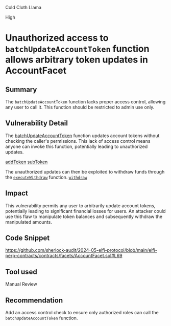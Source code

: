 Cold Cloth Llama

High

# Unauthorized access to `batchUpdateAccountToken` function allows arbitrary token updates in AccountFacet


## Summary
The `batchUpdateAccountToken` function lacks proper access control, allowing any user to call it. This function should be restricted to admin use only.

## Vulnerability Detail
The [batchUpdateAccountToken](https://github.com/sherlock-audit/2024-05-elfi-protocol/blob/main/elfi-perp-contracts/contracts/facets/AccountFacet.sol#L69) function updates account tokens without checking the caller's permissions. This lack of access control means anyone can invoke this function, potentially leading to unauthorized updates.

[addToken](https://github.com/sherlock-audit/2024-05-elfi-protocol/blob/main/elfi-perp-contracts/contracts/process/AssetsProcess.sol#L187)
[subToken](https://github.com/sherlock-audit/2024-05-elfi-protocol/blob/main/elfi-perp-contracts/contracts/process/AssetsProcess.sol#L190)

The unauthorized updates can then be exploited to withdraw funds through the [`executeWithdraw`](https://github.com/sherlock-audit/2024-05-elfi-protocol/blob/main/elfi-perp-contracts/contracts/facets/AccountFacet.sol#L48) function.
[`withdraw`](https://github.com/sherlock-audit/2024-05-elfi-protocol/blob/main/elfi-perp-contracts/contracts/process/AssetsProcess.sol#L142)

## Impact
This vulnerability permits any user to arbitrarily update account tokens, potentially leading to significant financial losses for users. An attacker could use this flaw to manipulate token balances and subsequently withdraw the manipulated amounts.

## Code Snippet
https://github.com/sherlock-audit/2024-05-elfi-protocol/blob/main/elfi-perp-contracts/contracts/facets/AccountFacet.sol#L69

## Tool used
Manual Review

## Recommendation
Add an access control check to ensure only authorized roles can call the `batchUpdateAccountToken` function.